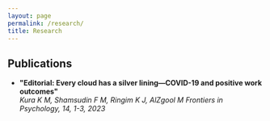```yaml
---
layout: page
permalink: /research/
title: Research
---
```


<h2>Publications</h2>
<ul>
	<li>
		<b>"Editorial: Every cloud has a silver lining—COVID-19 and positive work outcomes"</b><br>
		<i>Kura K M, Shamsudin F M, Ringim K J, AlZgool M 
		Frontiers in Psychology, 14, 1-3, 2023
		

		
